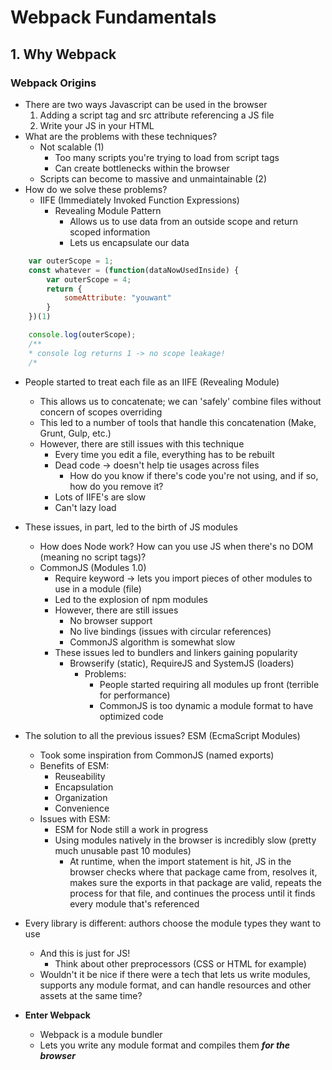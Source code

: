 # Webpack Fundamentals

## 1. Why Webpack

### Webpack Origins

- There are two ways Javascript can be used in the browser
    1. Adding a script tag and src attribute referencing a JS file
    2. Write your JS in your HTML
- What are the problems with these techniques?
    - Not scalable (1)
        - Too many scripts you're trying to load from script tags
        - Can create bottlenecks within the browser
    - Scripts can become to massive and unmaintainable (2)
- How do we solve these problems?
    - IIFE (Immediately Invoked Function Expressions)
        - Revealing Module Pattern
            - Allows us to use data from an outside scope and return scoped information
            - Lets us encapsulate our data
```javascript
    var outerScope = 1;
    const whatever = (function(dataNowUsedInside) {
        var outerScope = 4;
        return {
            someAttribute: "youwant"
        }
    })(1)

    console.log(outerScope);
    /**
    * console log returns 1 -> no scope leakage!
    /*
```
- People started to treat each file as an IIFE (Revealing Module)
    - This allows us to concatenate; we can 'safely' combine files without concern of scopes overriding
    - This led to a number of tools that handle this concatenation (Make, Grunt, Gulp, etc.)
    - However, there are still issues with this technique
        - Every time you edit a file, everything has to be rebuilt
        - Dead code -> doesn't help tie usages across files
            - How do you know if there's code you're not using, and if so, how do you remove it?
        - Lots of IIFE's are slow
        - Can't lazy load

- These issues, in part, led to the birth of JS modules
    - How does Node work? How can you use JS when there's no DOM (meaning no script tags)?
    - CommonJS (Modules 1.0)
        - Require keyword -> lets you import pieces of other modules to use in a module (file)
        - Led to the explosion of npm modules
        - However, there are still issues
            - No browser support
            - No live bindings (issues with circular references)
            - CommonJS algorithm is somewhat slow
        - These issues led to bundlers and linkers gaining popularity
            - Browserify (static), RequireJS and SystemJS (loaders)
                - Problems:
                    - People started requiring all modules up front (terrible for performance)
                    - CommonJS is too dynamic a module format to have optimized code
- The solution to all the previous issues? ESM (EcmaScript Modules)
    - Took some inspiration from CommonJS (named exports)
    - Benefits of ESM:
        - Reuseability
        - Encapsulation
        - Organization
        - Convenience
    - Issues with ESM:
        - ESM for Node still a work in progress
        - Using modules natively in the browser is incredibly slow (pretty much unusable past 10 modules)
            - At runtime, when the import statement is hit, JS in the browser checks where that package came from, resolves it, makes sure the exports in that package are valid, repeats the process for that file, and continues the process until it finds every module that's referenced
- Every library is different: authors choose the module types they want to use
    - And this is just for JS!
        - Think about other preprocessors (CSS or HTML for example)
    - Wouldn't it be nice if there were a tech that lets us write modules, supports any module format, and can handle resources and other assets at the same time?

- __Enter Webpack__
    - Webpack is a module bundler
    - Lets you write any module format and compiles them **_for the browser_**